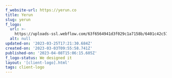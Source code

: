 ```yaml
---
f_website-url: https://yerun.co
title: Yerun
slug: yerun
f_logo:
  url: >-
    https://uploads-ssl.webflow.com/63f6564941d3f029c1a7158b/6401c42c57fbcb6b9d4d9300_Yerun.png
  alt: null
updated-on: '2023-03-25T17:21:30.684Z'
created-on: '2023-03-03T09:55:58.741Z'
published-on: '2023-04-08T15:06:15.605Z'
f_logo-status: We designed it
layout: '[client-logo].html'
tags: client-logo
---
```



